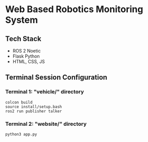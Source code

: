 # Web Based Robotics Monitoring System

## Tech Stack
- ROS 2 Noetic
- Flask Python
- HTML, CSS, JS

## Terminal Session Configuration

### Terminal 1: "vehicle/" directory
```
colcon build
source install/setup.bash
ros2 run publisher talker
```

### Terminal 2: "website/" directory
```
python3 app.py
```